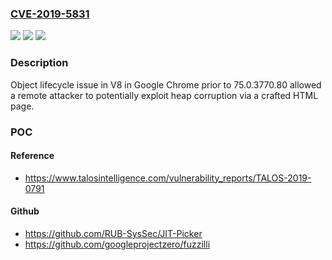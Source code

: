 ### [CVE-2019-5831](https://cve.mitre.org/cgi-bin/cvename.cgi?name=CVE-2019-5831)
![](https://img.shields.io/static/v1?label=Product&message=Chrome&color=blue)
![](https://img.shields.io/static/v1?label=Version&message=%3C%2075.0.3770.80%20&color=brighgreen)
![](https://img.shields.io/static/v1?label=Vulnerability&message=Inappropriate%20implementation&color=brighgreen)

### Description

Object lifecycle issue in V8 in Google Chrome prior to 75.0.3770.80 allowed a remote attacker to potentially exploit heap corruption via a crafted HTML page.

### POC

#### Reference
- https://www.talosintelligence.com/vulnerability_reports/TALOS-2019-0791

#### Github
- https://github.com/RUB-SysSec/JIT-Picker
- https://github.com/googleprojectzero/fuzzilli

